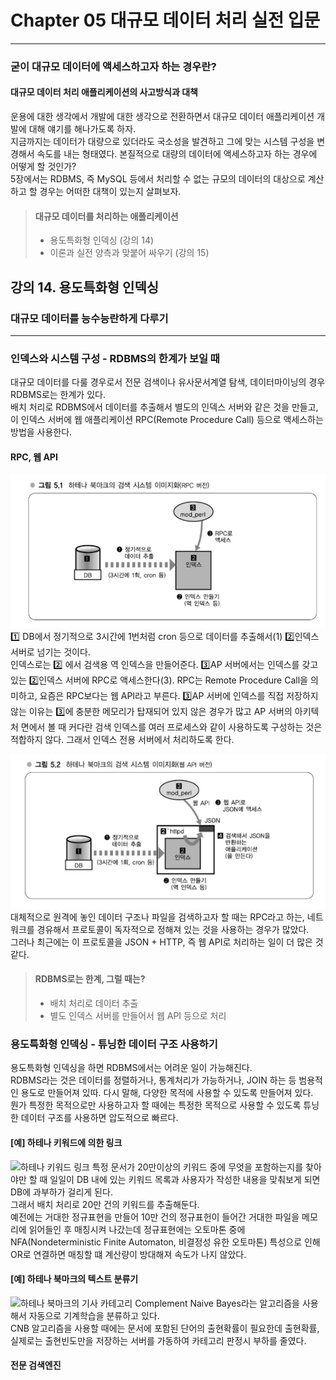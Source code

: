 # Chapter 05 대규모 데이터 처리 실전 입문

---
### 굳이 대규모 데이터에 액세스하고자 하는 경우란?
#### 대규모 데이터 처리 애플리케이션의 사고방식과 대책
운용에 대한 생각에서 개발에 대한 생각으로 전환하면서 대규모 데이터 애플리케이션 개발에 대해 얘기를 해나가도록 하자.   
지금까지는 데이터가 대량으로 있더라도 국소성을 발견하고 그에 맞는 시스템 구성을 변경해서 속도를 내는 형태였다.
본질적으로 대량의 데이터에 액세스하고자 하는 경우에 어떻게 할 것인가?   
5장에서는 RDBMS, 즉 MySQL 등에서 처리할 수 없는 규모의 데이터의 대상으로 계산하고 할 경우는 어떠한 대책이 있는지 살펴보자.

> #### 대규모 데이터를 처리하는 애플리케이션
> - 용도특화형 인덱싱 (강의 14)
> - 이론과 실전 양측과 맞붙어 싸우기 (강의 15)

## 강의 14. 용도특화형 인덱싱
### 대규모 데이터를 능수능란하게 다루기

---
### 인덱스와 시스템 구성 - RDBMS의 한계가 보일 때
대규모 데이터를 다룰 경우로서 전문 검색이나 유사문서계열 탐색, 데이터마이닝의 경우 RDBMS로는 한계가 있다.      
배치 처리로 RDBMS에서 데이터를 추출해서 별도의 인덱스 서버와 같은 것을 만들고, 이 인덱스 서버에 웹 애플리케이션 RPC(Remote Procedure Call) 등으로 액세스하는 방법을 사용한다.

#### RPC, 웹 API
![하테나 북마크의 검색 시스템 이미지화(RPC 버전)](image/hatena_bookmark_research_system_image.png)
1️⃣ DB에서 정기적으로 3시간에 1번처럼 cron 등으로 데이터를 추출해서(1) 2️⃣인덱스 서버로 넘기는 것이다.   
인덱스로는 2️⃣ 에서 검색용 역 인덱스을 만들어준다. 3️⃣AP 서버에서는 인덱스를 갖고 있는 2️⃣인덱스 서버에 RPC로 액세스한다(3). 
RPC는 Remote Procedure Call을 의미하고, 요즘은 RPC보다는 웹 API라고 부른다.
3️⃣AP 서버에 인덱스를 직접 저장하지 않는 이유는  3️⃣에 충분한 메모리가 탑재되어 있지 않은 경우가 많고 AP 서버의 아키텍처 면에서 볼 때 커다란 검색 인덱스를 여러 프로세스와 같이 사용하도록 구성하는 것은 적합하지 않다. 그래서 인덱스 전용 서버에서 처리하도록 한다.

![하테나 북마크의 검색 시스템 이미지화(API 버전)](image/hatena_bookmark_research_system_image_api.png)
대체적으로 원격에 놓인 데이터 구조나 파일을 검색하고자 할 때는 RPC라고 하는, 네트워크를 경유해서 프로토콜이 독자적으로 정해져 있는 것을 사용하는 경우가 많았다.   
그러나 최근에는 이 프로토콜을 JSON + HTTP, 즉 웹 API로 처리하는 일이 더 많은 것 같다.

> #### RDBMS로는 한계, 그럴 때는?
> - 배치 처리로 데이터 추출
> - 별도 인덱스 서버를 만들어서 웹 API 등으로 처리

### 용도특화형 인덱싱 - 튜닝한 데이터 구조 사용하기
용도특화형 인덱싱을 하면 RDBMS에서는 어려운 일이 가능해진다.   
RDBMS라는 것은 데이터를 정렬하거나, 통계처리가 가능하거나, JOIN 하는 등 범용적인 용도로 만들어져 있따. 다시 말해, 다양한 목적에 사용할 수 있도록 만들어져 있다.   
뭔가 특정한 목적으로만 사용하고자 할 때에는 특정한 목적으로 사용할 수 있도록 튜닝한 데이터 구조를 사용하면 압도적으로 빠르다.

#### [예] 하테나 키워드에 의한 링크 
![하테나 키워드 링크](image/hatena_keyword_link.png.png)
특정 문서가 20만이상의 키워드 중에 무엇을 포함하는지를 찾아야만 할 때 일일이 DB 내에 있는 키워드 목록과 사용자가 작성한 내용을 맞춰보게 되면 DB에 과부하가 걸리게 된다.   
그래서 배치 처리로 20만 건의 키워드를 추출해둔다.   
예전에는 거대한 정규표현을 만들어 10만 건의 정규표헌이 들어간 거대한 파일을 메모리에 읽어들인 후 매칭시켜 나갔는데 정규표현에는 오토마톤 중에 NFA(Nondeterministic Finite Automaton, 비결정성 유한 오토마톤) 특성으로 인해 OR로 연결하면 매칭할 떄 계산량이 방대해져 속도가 나지 않았다.   

#### [예] 하테나 북마크의 텍스트 분류기
![하테나 북마크의 기사 카테고리](image/hatena_bookmark_new_category.png.png)
Complement Naive Bayes라는 알고리즘을 사용해서 자동으로 기계학습을 분류하고 있다.   
CNB 알고리즘을 사용할 때에는 문서에 포함된 단어의 출현확률이 필요한데 출현확률, 실제로는 출현빈도만을 저장하는 서버를 가동하여 카테고리 판정시 부하를 줄였다.

#### 전문 검색엔진


